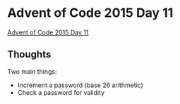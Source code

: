 # Advent of Code 2015 Day 11

[Advent of Code 2015 Day 11](https://adventofcode.com/2015/day/11)

## Thoughts

Two main things:

- Increment a password (base 26 arithmetic)
- Check a password for validity
